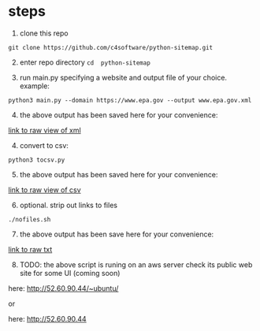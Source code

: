 # steps

1) clone this repo

`git clone https://github.com/c4software/python-sitemap.git`

2) enter repo directory
`cd  python-sitemap`

3) run main.py specifying a website and output file of your choice. example:

`python3 main.py --domain https://www.epa.gov --output www.epa.gov.xml`

4) the above output has been saved here for your convenience:

[link to raw view of xml](https://raw.githubusercontent.com/openciti/epa/master/www.epa.gov.xml)

4) convert to csv:

`python3 tocsv.py`

5) the above output has been saved here for your convenience:

[link to raw view of csv](https://raw.githubusercontent.com/openciti/epa/master/www.epa.gov.csv)

6) optional. strip out links to files

`./nofiles.sh`

7) the above output has been save here for your convenience:

[link to raw txt](https://raw.githubusercontent.com/openciti/epa/master/cleaned_nofiles.txt)

8) TODO: the above script is runing on an aws server check its public web site for some UI (coming soon)


here: http://52.60.90.44/~ubuntu/

or

here: http://52.60.90.44
